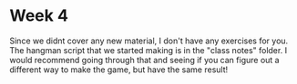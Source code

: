 # Week 4


Since we didnt cover any new material, I don't have any exercises for you. The hangman script that we started making is in the "class notes" folder. I would recommend going through that and seeing if you can figure out a different way to make the game, but have the same result!
